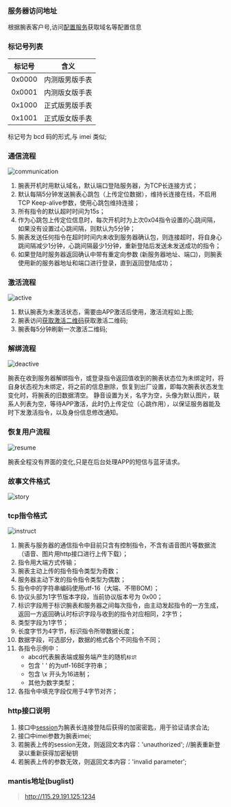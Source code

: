 ### 服务器访问地址

根据腕表客户号,访问[配置服务](../watch/config/#_1)获取域名等配置信息

### 标记号列表

标记号|含义
-----|-----
0x0000|内测版男版手表
0x0001|内测版女版手表
0x1000|正式版男版手表
0x1001|正式版女版手表

标记号为 bcd 码的形式,与 imei 类似;

### 通信流程

![communication](/img/communication.png)

1. 腕表开机时用默认域名，默认端口登陆服务器，为TCP长连接方式；
2. 默认每隔5分钟发送腕表心跳包（上传定位数据），维持长连接在线，不启用TCP Keep-alive参数，使用心跳包维持连接；
3. 所有指令的默认超时时间为15s；
4. 作为心跳包上传定位信息时，每次开机时为上次0x04指令设置的心跳间隔，如果没有设置过心跳间隔，则默认为5分钟；
5. 腕表发送任何指令在超时时间内未收到服务器确认包，则连接超时，将自身心跳间隔减少1分钟，心跳间隔最少1分钟，重新登陆后发送未发送成功的指令；
6. 如果登陆时服务器返回确认中带有重定向参数 (新服务器地址、端口)，则腕表使用新的服务器地址和端口进行登录，直到返回登陆成功；

### 激活流程

![active](/img/active_new.png)

1. 默认腕表为未激活状态，需要由APP激活后使用，激活流程如上图;
2. 腕表访问[获取激活二维码](../watch/interface/#_4)获取激活二维码;
3. 腕表每5分钟刷新一次激活二维码;

### 解绑流程

![deactive](/img/deactive.png)

腕表在收到服务器解绑指令，或登录指令返回值收到的腕表状态位为未绑定时，将自身状态视为未绑定，将之前的信息删除，恢复到出厂设置，即每次腕表状态发生变化时，将腕表的旧数据清空。
静音设置为关，名字为空，头像为默认图片，联系人列表为空，等待APP激活，此时仍上传定位（心跳作用），以保证服务器能及时下发激活指令，以及身份信息修改通知。

### 恢复用户流程

![resume](/img/resume.png)

腕表全程没有界面的变化,只是在后台处理APP的短信与蓝牙请求。

### 故事文件格式

![story](/img/story.png)

### tcp指令格式

![instruct](/img/instruct.png)

1. 腕表与服务器的通信指令中目前只含有控制指令，不含有语音图片等数据流（语音、图片用http接口进行上传下载）；
2. 指令用大端方式传输；
3. 腕表主动上传的指令指令类型为奇数；
4. 服务器主动下发的指令指令类型为偶数；
5. 指令中的字符串编码使用utf-16（大端、不带BOM）；
6. 协议头部为1字节版本字段，当前协议版本号为 0x00；
7. 标识字段用于标识腕表和服务器之间每次指令，由主动发起指令的一方生成，返回一方返回确认时标识字段与收到的指令对应相同，2字节；
8. 类型字段为1字节；
9. 长度字节为4字节，标识指令所带数据长度；
10. 数据字段，可选部分，数据的格式各个不同指令不同；
11. 各指令示例中：
    * abcd代表腕表端或服务端产生的随机`标识`
    * 包含 ' ' 的为utf-16BE字符串；
    * 包含 \x 开头为16进制；
    * 其他为数字类型；
12. 各指令中填充字段仅用于4字节对齐；

### http接口说明

1. 接口中[session](../watch/instruct/#0x01)为腕表长连接登陆后获得的加密密匙，用于验证请求合法;
2. 接口中imei参数为腕表imei;
4. 若腕表上传的session无效，则返回文本内容：'unauthorized'; //腕表重新登录以重新获得加密秘钥
5. 若腕表上传的参数无效，则返回文本内容：'invalid parameter';

### mantis地址(buglist)

> <http://115.29.191.125:1234>
